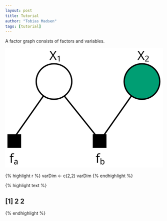 ```yaml
---
layout: post
title: Tutorial
author: "Tobias Madsen"
tags: [tutorial]
---
```




A factor graph consists of factors and variables.

![My helpful figure](/figs/shared/mixture_fac.svg)



{% highlight r %}
varDim <- c(2,2)
varDim
{% endhighlight %}



{% highlight text %}
## [1] 2 2
{% endhighlight %}

